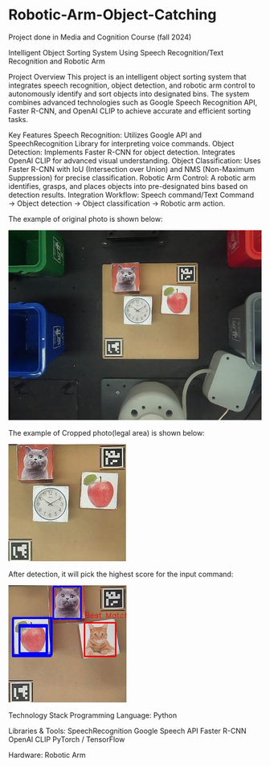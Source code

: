 # Robotic-Arm-Object-Catching
Project done in Media and Cognition Course (fall 2024)

Intelligent Object Sorting System Using Speech Recognition/Text Recognition and Robotic Arm

Project Overview
This project is an intelligent object sorting system that integrates speech recognition, object detection, and robotic arm control to autonomously identify and sort objects into designated bins. The system combines advanced technologies such as Google Speech Recognition API, Faster R-CNN, and OpenAI CLIP to achieve accurate and efficient sorting tasks.

Key Features
Speech Recognition:
Utilizes Google API and SpeechRecognition Library for interpreting voice commands.
Object Detection:
Implements Faster R-CNN for object detection.
Integrates OpenAI CLIP for advanced visual understanding.
Object Classification:
Uses Faster R-CNN with IoU (Intersection over Union) and NMS (Non-Maximum Suppression) for precise classification.
Robotic Arm Control:
A robotic arm identifies, grasps, and places objects into pre-designated bins based on detection results.
Integration Workflow:
Speech command/Text Command → Object detection → Object classification → Robotic arm action.

The example of original photo is shown below:

![Original photo](original_photo.jpg)

The example of Cropped photo(legal area) is shown below:

![Cropped photo](cropped_region.jpg)

After detection, it will pick the highest score for the input command:

![Highest_score photo](Best_Match_Object.jpg)


Technology Stack
Programming Language: Python

Libraries & Tools:
SpeechRecognition
Google Speech API
Faster R-CNN
OpenAI CLIP
PyTorch / TensorFlow

Hardware: Robotic Arm
